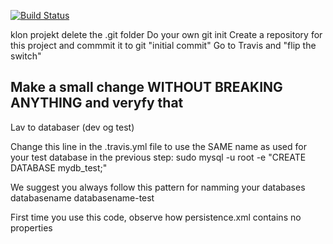 [![Build Status](https://travis-ci.org/dat3startcode/rest-jpa-devops-startcode.svg?branch=master)](https://travis-ci.org/dat3startcode/rest-jpa-devops-startcode)


klon projekt
delete the .git folder 
Do your own git init
Create a repository for this project and commmit it to git "initial commit"
Go to Travis and "flip the switch"

## Make a small change WITHOUT BREAKING ANYTHING and veryfy that 


Lav to databaser (dev og test)

Change this line in the .travis.yml file to use the SAME name as used for your test database in the previous step:
sudo mysql -u root -e "CREATE DATABASE mydb_test;"


We suggest you always follow this pattern for namming your databases
databasename
databasename-test

First time you use this code, observe how persistence.xml contains no properties

